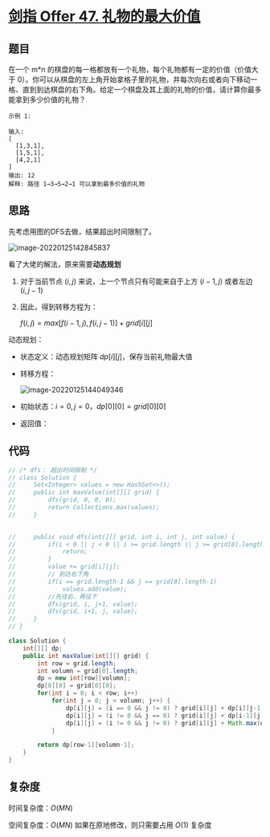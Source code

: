 # [剑指 Offer 47. 礼物的最大价值](https://leetcode-cn.com/problems/li-wu-de-zui-da-jie-zhi-lcof/)

## 题目

在一个 m*n 的棋盘的每一格都放有一个礼物，每个礼物都有一定的价值（价值大于 0）。你可以从棋盘的左上角开始拿格子里的礼物，并每次向右或者向下移动一格、直到到达棋盘的右下角。给定一个棋盘及其上面的礼物的价值，请计算你最多能拿到多少价值的礼物？

 

```
示例 1:

输入: 
[
  [1,3,1],
  [1,5,1],
  [4,2,1]
]
输出: 12
解释: 路径 1→3→5→2→1 可以拿到最多价值的礼物
```

## 思路

先考虑用图的DFS去做，结果超出时间限制了。

![image-20220125142845837](https://gitee.com/FinnSHI/PicBed/raw/master/imgs/202201251428940.png)



看了大佬的解法，原来需要**动态规划**

1. 对于当前节点 $(i,j)$ 来说，上一个节点只有可能来自于上方 $(i-1,j)$ 或者左边 $(i, j-1)$

2. 因此，得到转移方程为：

   $f(i,j) = max[f(i-1,j),f(i,j-1)] + grid[i][j]$

动态规划：

- 状态定义：动态规划矩阵 $dp[i][j]$，保存当前礼物最大值

- 转移方程：

  ![image-20220125144049346](https://gitee.com/FinnSHI/PicBed/raw/master/imgs/202201251440381.png)

- 初始状态：$i=0,j=0$，$dp[0][0]=grid[0][0]$

- 返回值：

## 代码

```java
// /* dfs： 超出时间限制 */
// class Solution {
//     Set<Integer> values = new HashSet<>();
//     public int maxValue(int[][] grid) {
//         dfs(grid, 0, 0, 0);
//         return Collections.max(values);
//     }

    
//     public void dfs(int[][] grid, int i, int j, int value) {
//         if(i < 0 || j < 0 || i >= grid.length || j >= grid[0].length) {
//             return;
//         }
//         value += grid[i][j];
//         // 到达右下角
//         if(i == grid.length-1 && j == grid[0].length-1)
//             values.add(value);
//         //先往右，再往下
//         dfs(grid, i, j+1, value);
//         dfs(grid, i+1, j, value);
//     }
// }

class Solution {
    int[][] dp;
    public int maxValue(int[][] grid) {
        int row = grid.length;
        int volumn = grid[0].length;
        dp = new int[row][volumn];
        dp[0][0] = grid[0][0]; 
        for(int i = 0; i < row; i++)
            for(int j = 0; j < volumn; j++) {
                dp[i][j] = (i == 0 && j != 0) ? grid[i][j] + dp[i][j-1] : dp[i][j];
                dp[i][j] = (i != 0 && j == 0) ? grid[i][j] + dp[i-1][j] : dp[i][j];
                dp[i][j] = (i != 0 && j != 0) ? grid[i][j] + Math.max(dp[i][j-1], dp[i-1][j]) : dp[i][j];
            }

        return dp[row-1][volumn-1];
    }
}
```

## 复杂度

时间复杂度：$O(MN)$

空间复杂度：$O(MN)$   如果在原地修改，则只需要占用 $O(1)$ 复杂度

